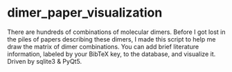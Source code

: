 # dimer_paper_visualization
There are hundreds of combinations of molecular dimers. Before I got lost in the piles of papers describing these dimers, I made this script to help me draw the matrix of dimer combinations. You can add brief literature information, labeled by your BibTeX key, to the database, and visualize it. Driven by sqlite3 &amp; PyQt5.
